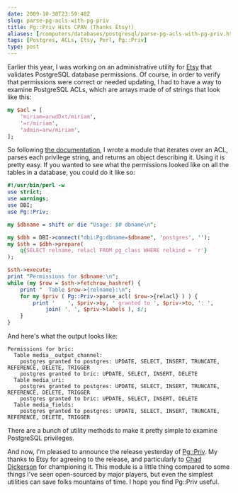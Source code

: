 ```yaml
--- 
date: 2009-10-30T23:59:48Z
slug: parse-pg-acls-with-pg-priv
title: Pg::Priv Hits CPAN (Thanks Etsy!)
aliases: [/computers/databases/postgresql/parse-pg-acls-with-pg-priv.html]
tags: [Postgres, ACLs, Etsy, Perl, Pg::Priv]
type: post
---
```


Earlier this year, I was working on an administrative utility for [Etsy] that
validates PostgreSQL database permissions. Of course, in order to verify that
permissions were correct or needed updating, I had to have a way to examine
PostgreSQL ACLs, which are arrays made of of strings that look like this:

``` perl
my $acl = [
    'miriam=arwdDxt/miriam',
    '=r/miriam',
    'admin=arw/miriam',
];
```

So following [the documentation], I wrote a module that iterates over an ACL,
parses each privilege string, and returns an object describing it. Using it is
pretty easy. If you wanted to see what the permissions looked like on all the
tables in a database, you could do it like so:

``` perl
#!/usr/bin/perl -w
use strict;
use warnings;
use DBI;
use Pg::Priv;

my $dbname = shift or die "Usage: $0 dbname\n";

my $dbh = DBI->connect("dbi:Pg:dbname=$dbname", 'postgres', '');
my $sth = $dbh->prepare(
    q{SELECT relname, relacl FROM pg_class WHERE relkind = 'r'}
);

$sth->execute;
print "Permissions for $dbname:\n";
while (my $row = $sth->fetchrow_hashref) {
    print "  Table $row->{relname}:\n";
    for my $priv ( Pg::Priv->parse_acl( $row->{relacl} ) ) {
        print '    ', $priv->by, ' granted to ', $priv->to, ': ',
            join( ', ', $priv->labels ), $/;
    }
}
```

And here's what the output looks like:

    Permissions for bric:
      Table media__output_channel:
        postgres granted to postgres: UPDATE, SELECT, INSERT, TRUNCATE, REFERENCE, DELETE, TRIGGER
        postgres granted to bric: UPDATE, SELECT, INSERT, DELETE
      Table media_uri:
        postgres granted to postgres: UPDATE, SELECT, INSERT, TRUNCATE, REFERENCE, DELETE, TRIGGER
        postgres granted to bric: UPDATE, SELECT, INSERT, DELETE
      Table media_fields:
        postgres granted to postgres: UPDATE, SELECT, INSERT, TRUNCATE, REFERENCE, DELETE, TRIGGER

There are a bunch of utility methods to make it pretty simple to examine
PostgreSQL privileges.

And now, I'm pleased to announce the release yesterday of [Pg::Priv]. My thanks
to Etsy for agreeing to the release, and particularly to [Chad Dickerson] for
championing it. This module is a little thing compared to some things I've seen
open-sourced by major players, but even the simplest utilities can save folks
mountains of time. I hope you find Pg::Priv useful.

  [Etsy]: http://www.etsy.com/
  [the documentation]: https://www.postgresql.org/docs/current/sql-grant.html#SQL-GRANT-NOTES
    "PostgreSQL: “GRANT — Notes”"
  [Pg::Priv]: https://metacpan.org/pod/Pg::Priv "Pg::Priv on CPAN"
  [Chad Dickerson]: http://chaddickerson.com/
